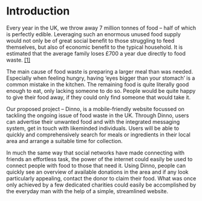 # Introduction 

Every year in the UK, we throw away 7 million tonnes of food – half of which is perfectly edible. Leveraging such an enormous unused food supply would not only be of great social benefit to those struggling to feed themselves, but also of economic benefit to the typical household. It is estimated that the average family loses £700 a year due directly to food waste. [[1]](http://www.lovefoodhatewaste.com/node/2472)

The main cause of food waste is preparing a larger meal than was needed.  Especially when feeling hungry, having ‘eyes bigger than your stomach’ is a common mistake in the kitchen. The remaining food is quite literally good enough to eat, only lacking someone to do so. People would be quite happy to give their food away, if they could only find someone that would take it.

Our proposed project – Dinno, is a mobile-friendly website focussed on tackling the ongoing issue of food waste in the UK. Through Dinno, users can advertise their unwanted food and with the integrated messaging system, get in touch with likeminded individuals. Users will be able to quickly and comprehensively search for meals or ingredients in their local area and arrange a suitable time for collection.

In much the same way that social networks have made connecting with friends an effortless task, the power of the internet could easily be used to connect people with food to those that need it. Using Dinno, people can quickly see an overview of available donations in the area and if any look particularly appealing, contact the donor to claim their food. What was once only achieved by a few dedicated charities could easily be accomplished by the everyday man with the help of a simple, streamlined website.